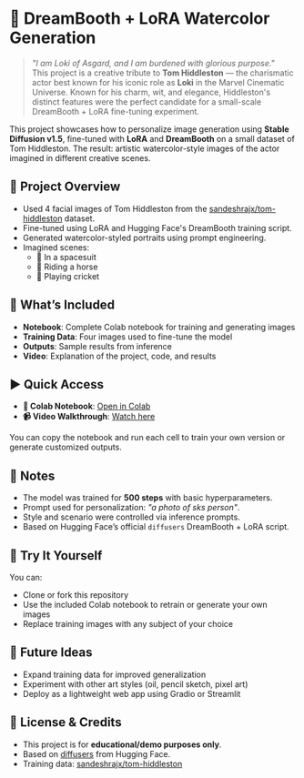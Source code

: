 # 🎨 DreamBooth + LoRA Watercolor Generation

> *"I am Loki of Asgard, and I am burdened with glorious purpose."*  
> This project is a creative tribute to **Tom Hiddleston** — the charismatic actor best known for his iconic role as **Loki** in the Marvel Cinematic Universe. Known for his charm, wit, and elegance, Hiddleston's distinct features were the perfect candidate for a small-scale DreamBooth + LoRA fine-tuning experiment.

This project showcases how to personalize image generation using **Stable Diffusion v1.5**, fine-tuned with **LoRA** and **DreamBooth** on a small dataset of Tom Hiddleston. The result: artistic watercolor-style images of the actor imagined in different creative scenes.

## 🧠 Project Overview

- Used 4 facial images of Tom Hiddleston from the [sandeshrajx/tom-hiddleston](https://huggingface.co/datasets/sandeshrajx/tom-hiddleston) dataset.
- Fine-tuned using LoRA and Hugging Face's DreamBooth training script.
- Generated watercolor-styled portraits using prompt engineering.
- Imagined scenes:
  - 🚀 In a spacesuit  
  - 🐎 Riding a horse  
  - 🏏 Playing cricket  

## 📁 What’s Included

- **Notebook**: Complete Colab notebook for training and generating images  
- **Training Data**: Four images used to fine-tune the model  
- **Outputs**: Sample results from inference  
- **Video**: Explanation of the project, code, and results

## ▶️ Quick Access

- **📓 Colab Notebook**: [Open in Colab](https://colab.research.google.com/drive/1jEG-NApvfJs-kPlZYGOlTwUq4lToLDBr?usp=sharing)  
- **📹 Video Walkthrough**: [Watch here](https://drive.google.com/file/d/1DoKBVMo2pKOz7HSoaBjz-iyAnitqXNyZ/view?usp=sharing)

You can copy the notebook and run each cell to train your own version or generate customized outputs.

## 📌 Notes

- The model was trained for **500 steps** with basic hyperparameters.
- Prompt used for personalization: *"a photo of sks person"*.
- Style and scenario were controlled via inference prompts.
- Based on Hugging Face’s official `diffusers` DreamBooth + LoRA script.

## 🧭 Try It Yourself

You can:
- Clone or fork this repository
- Use the included Colab notebook to retrain or generate your own images
- Replace training images with any subject of your choice

## 📝 Future Ideas

- Expand training data for improved generalization
- Experiment with other art styles (oil, pencil sketch, pixel art)
- Deploy as a lightweight web app using Gradio or Streamlit

## 📄 License & Credits

- This project is for **educational/demo purposes only**.
- Based on [diffusers](https://github.com/huggingface/diffusers) from Hugging Face.
- Training data: [sandeshrajx/tom-hiddleston](https://huggingface.co/datasets/sandeshrajx/tom-hiddleston)
